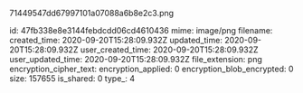 71449547dd67997101a07088a6b8e2c3.png

id: 47fb338e8e3144febdcdd06cd4610436
mime: image/png
filename: 
created_time: 2020-09-20T15:28:09.932Z
updated_time: 2020-09-20T15:28:09.932Z
user_created_time: 2020-09-20T15:28:09.932Z
user_updated_time: 2020-09-20T15:28:09.932Z
file_extension: png
encryption_cipher_text: 
encryption_applied: 0
encryption_blob_encrypted: 0
size: 157655
is_shared: 0
type_: 4